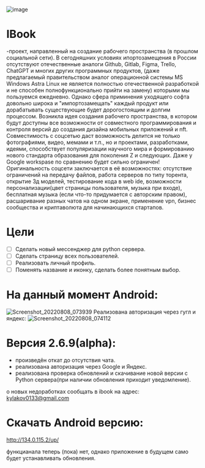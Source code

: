 ![image](https://user-images.githubusercontent.com/84613812/147426474-85751a47-9f96-41ce-b5c7-028277be2d97.png)

# IBook
-проект, направленный на создание рабочего пространства (в прошлом социальной сети). В сегодняшних условиях ипортозамещения в России отсутствуют отечественные аналоги Github, Gitlab, Figma, Trello, ChatGPT и многих других программных продуктов, (даже предлагаемый правительством аналог операционной системы MS Windows Astra Linux не является полностью отечественной разработкой и не способен полнофункционально прийти на замену) которыми мы пользуемся ежедневно. Однако сфера приминения уходящего софта довольно широка и "импортозамещать" каждый продукт или дорабатывать существующие будет дорогостоящим и долгим процессом. Возникла идея создания рабочего пространства, в котором будут доступны все возможности от совместного программирования и контроля версий до создания дизайна мобильных приложений и nft. Совместимость с соцсетью даст возможность делится не только фотографиями, видео, мемами и т.п., но и проектами, разработками, идеями, способствует популяризации научного мира и формированию нового стандарта образования для поколения Z и следующих. Даже у Google workspase по сравнению будет сильно ограничен! Оригинальность соцсети заключается в её возможностях: отсутствие ограничений на передачу файлов, работа серверов по типу торента, открытие 3д моделей, тестирование кода в web ide, возможности персонализации(цвет страницы пользователя, музыка при входе), бесплатная музыка (если что-то придумается с авторским правом), расшаривание разных чатов на одном экране, применение vpn, бизнес сообщества и криптаволюта для начинающихся стартапов.
#
# Цели
- [ ] Сделать новый мессенджер для python сервера.
- [ ] Сделать страницу всех пользователей.
- [ ] Реализовать личный профиль.
- [ ] Поменять название и иконку, сделать более понятным выбор.
#
# На данный момент Android:
![Screenshot_20220808_073939](https://user-images.githubusercontent.com/84613812/183340567-191ca7aa-fbea-4752-a0a4-c7c566a29fc4.png)
Реализована авторизация через гугл и яндекс:
![Screenshot_20220808_074112](https://user-images.githubusercontent.com/84613812/183340692-cac69d28-5b95-49c7-8027-90ded5c2b58e.png)

# Версия 2.6.9(alpha):
- произведён откат до отсутствия чата.
- реализована авторизация через Google и Яндекс.
- реализована проверка обновлений и скачивание новой версии с Python сервера(при наличии обновления приходит уведомление).

о новых недоработках сообщать в ibook на адреc: kylakov0133@gmail.com

# Скачать Android версию:

http://134.0.115.2/up/

функцианала теперь (пока) нет, однако приложение в будущем само будет устанавливать обновления.
